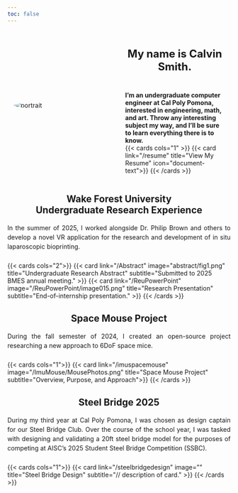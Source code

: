 ```yaml
---
toc: false
---
```

<!-- markdownlint-disable MD033 -->

<!-- CSS style classes. -->
<style>
.bio {
    flex: 1;
    text-align: left;
    font-weight: bold;
}
.portrait {
    margin: 1em 1em;
    min-width:0;
    flex:1;
    align-self:center;
    border-radius: 50%;
    object-fit: contain;
}
.BioResumeDiv {
    min-width: 0;
    flex: 1;
    margin: 1em 1em;
}
.subtitle {
    text-align: justify;
    line-height: 1.5;
    margin: 1rem 0 1.5rem;
}
.flex-container {
    display: flex;
    align-items: flex-start;
}
@media (max-width: 768px) { /* hx:md is typically 768px */
    .flex-container {
        flex-direction: column;
        align-items: center;
    }
}
</style>

<!-- Profile picture and bio div. -->
<div class="flex-container">
    <img src="/portrait.png" alt="portrait" class="portrait">
    </img>
    <div class="BioResumeDiv">
        <div class="bio">
            <p style="text-align:center;font-size:1.5rem;">My name is Calvin Smith.</p>
            <br>
            I’m an undergraduate computer engineer at Cal Poly Pomona, interested in engineering, math, and art. Throw any interesting subject my way, and I’ll be sure to learn everything there is to know.
        </div>
        {{< cards cols="1" >}}
            {{< card link="/resume" title="View My Resume" icon="document-text">}}
        {{< /cards >}}
    </div>
</div>

<!-- WFU REU section. -->
<h2 style="text-align:center;">
    Wake Forest University<br>
    Undergraduate Research Experience
</h2>
<p class="subtitle">
    In the summer of 2025, I worked alongside Dr. Philip Brown and others to develop a novel VR application for the research and development of in situ laparoscopic bioprinting.
</p>
{{< cards cols="2">}}
  {{< card link="/Abstract" image="abstract/fig1.png" title="Undergraduate Research Abstract" subtitle="Submitted to 2025 BMES annual meeting." >}}
  {{< card link="/ReuPowerPoint" image="/ReuPowerPoint/image015.png" title="Research Presentation" subtitle="End-of-internship presentation." >}}
{{< /cards >}}

<!-- Mouse project section. -->
<h2 style="text-align:center;">
    Space Mouse Project
</h2>
<p class="subtitle">
    During the fall semester of 2024, I created an open-source project researching a new approach to 6DoF space mice.
</p>
{{< cards cols="1">}}
    {{< card link="/imuspacemouse" image="/ImuMouse/MousePhotos.png" title="Space Mouse Project" subtitle="Overview, Purpose, and Approach">}}
{{< /cards >}}

<!-- Mouse project section. -->
<h2 style="text-align:center;">
    Steel Bridge 2025
</h2>
<p class="subtitle">
    During my third year at Cal Poly Pomona, I was chosen as design captain for our Steel Bridge Club. Over the course of the school year, I was tasked with designing and validating a 20ft steel bridge model for the purposes of competing at AISC’s 2025 Student Steel Bridge Competition (SSBC).
</p>
{{< cards cols="1">}}
    {{< card link="/steelbridgedesign" image="" title="Steel Bridge Design" subtitle="// description of card." >}}
{{< /cards >}}

